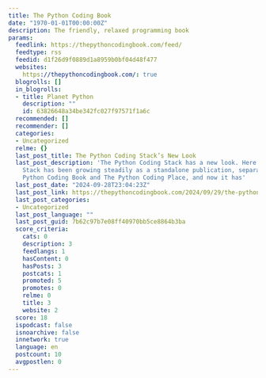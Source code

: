 ```yaml
---
title: The Python Coding Book
date: "1970-01-01T00:00:00Z"
description: The friendly, relaxed programming book
params:
  feedlink: https://thepythoncodingbook.com/feed/
  feedtype: rss
  feedid: d1f26d9f0889d1a8959b0bf04d48f477
  websites:
    https://thepythoncodingbook.com/: true
  blogrolls: []
  in_blogrolls:
  - title: Planet Python
    description: ""
    id: 63826648a34be342fc027f97571f1a6c
  recommended: []
  recommender: []
  categories:
  - Uncategorized
  relme: {}
  last_post_title: The Python Coding Stack’s New Look
  last_post_description: 'The Python Coding Stack has a new look. Here it is: The
    Stack has been growing steadily as a standalone publication, separate from The
    Python Coding Book and The Python Coding Place, and now it has'
  last_post_date: "2024-09-28T23:04:23Z"
  last_post_link: https://thepythoncodingbook.com/2024/09/29/the-python-coding-stacks-new-look/
  last_post_categories:
  - Uncategorized
  last_post_language: ""
  last_post_guid: 7b62c97b7e08ff40970bb5ce8864b3ba
  score_criteria:
    cats: 0
    description: 3
    feedlangs: 1
    hasContent: 0
    hasPosts: 3
    postcats: 1
    promoted: 5
    promotes: 0
    relme: 0
    title: 3
    website: 2
  score: 18
  ispodcast: false
  isnoarchive: false
  innetwork: true
  language: en
  postcount: 10
  avgpostlen: 0
---
```

